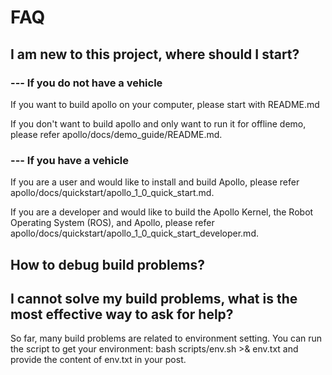 # FAQ
## I am new to this project, where should I start?
### --- If you do not have a vehicle 
If you want to build apollo on your computer, please start with README.md 

If you don't want to build apollo and only want to run it for offline demo, please refer apollo/docs/demo_guide/README.md. 
### --- If you have a vehicle 
If you are a user and would like to install and build Apollo, please refer apollo/docs/quickstart/apollo_1_0_quick_start.md.

If you are a developer and would like to build the Apollo Kernel, the Robot Operating System (ROS), and Apollo, please refer apollo/docs/quickstart/apollo_1_0_quick_start_developer.md.

## How to debug build problems?
## I cannot solve my build problems, what is the most effective way to ask for help?
So far, many build problems are related to environment setting. You can run the script to get your environment: bash scripts/env.sh >& env.txt and provide the content of env.txt in your post.

